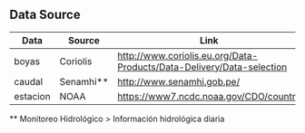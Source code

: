 Data Source
-----------

Data | Source | Link
-----|--------|------
boyas | Coriolis | http://www.coriolis.eu.org/Data-Products/Data-Delivery/Data-selection
caudal | Senamhi** | http://www.senamhi.gob.pe/
estacion | NOAA | https://www7.ncdc.noaa.gov/CDO/country

** Monitoreo Hidrológico  > Información hidrológica diaria